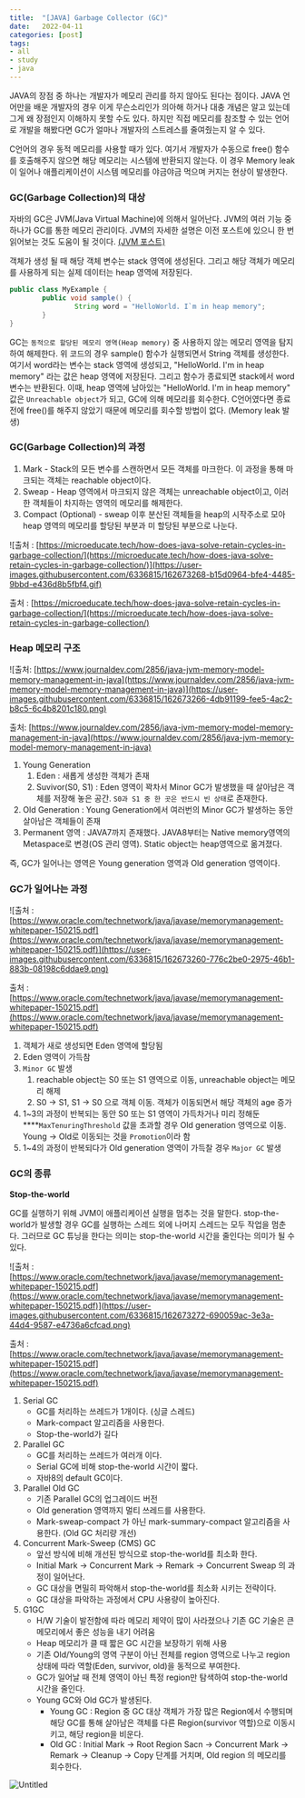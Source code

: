 ```yaml
---
title:  "[JAVA] Garbage Collector (GC)"
date:   2022-04-11
categories: [post]
tags:
- all
- study
- java
---
```


JAVA의 장점 중 하나는 개발자가 메모리 관리를 하지 않아도 된다는 점이다. JAVA 언어만을 배운 개발자의 경우 이게 무슨소리인가 의아해 하거나 대충 개념은 알고 있는데 그게 왜 장점인지 이해하지 못할 수도 있다. 하지만 직접 메모리를 참조할 수 있는 언어로 개발을 해봤다면 GC가 얼마나 개발자의 스트레스를 줄여줬는지 알 수 있다.

C언어의 경우 동적 메모리를 사용할 때가 있다. 여기서 개발자가 수동으로 free() 함수를 호출해주지 않으면 해당 메모리는 시스템에 반환되지 않는다. 이 경우 Memory leak이 일어나 애플리케이션이 시스템 메모리를 야금야금 먹으며 커지는 현상이 발생한다.

### GC(Garbage Collection)의 대상

자바의 GC은 JVM(Java Virtual Machine)에 의해서 일어난다. JVM의 여러 기능 중 하나가 GC를 통한 메모리 관리이다. JVM의 자세한 설명은 이전 포스트에 있으니 한 번 읽어보는 것도 도움이 될 것이다. [(JVM 포스트)](https://jsy1110.github.io/2022/JAVA-JVM/)

객체가 생성 될 때 해당 객체 변수는 stack 영역에 생성된다. 그리고 해당 객체가 메모리를 사용하게 되는 실제 데이터는 heap 영역에 저장된다.

```java
public class MyExample {
		public void sample() {
				String word = "HelloWorld. I`m in heap memory";
		}
}

```

GC는 `동적으로 할당된 메모리 영역(Heap memory)` 중 사용하지 않는 메모리 영역을 탐지하여 해제한다. 위 코드의 경우 sample() 함수가 실행되면서 String 객체를 생성한다. 여기서 word라는 변수는 stack 영역에 생성되고, "HelloWorld. I'm in heap memory" 라는 값은 heap 영역에 저장된다. 그리고 함수가 종료되면 stack에서 word 변수는 반환된다. 이때, heap 영역에 남아있는 "HelloWorld. I'm in heap memory" 값은 `Unreachable object`가 되고, GC에 의해 메모리를 회수한다. C언어였다면 종료 전에 free()를 해주지 않았기 때문에 메모리를 회수할 방법이 없다. (Memory leak 발생)

### GC(Garbage Collection)의 과정

1. Mark - Stack의 모든 변수를 스캔하면서 모든 객체를 마크한다. 이 과정을 통해 마크되는 객체는 reachable object이다.
2. Sweap - Heap 영역에서 마크되지 않은 객체는 unreachable object이고, 이러한 객체들이 차지하는 영역의 메모리를 해제한다.
3. Compact (Optional) - sweap 이후 분산된 객체들을 heap의 시작주소로 모아 heap 영역의 메모리를 할당된 부분과 미 할당된 부분으로 나눈다. 

![출처 : [https://microeducate.tech/how-does-java-solve-retain-cycles-in-garbage-collection/](https://microeducate.tech/how-does-java-solve-retain-cycles-in-garbage-collection/)](https://user-images.githubusercontent.com/6336815/162673268-b15d0964-bfe4-4485-9bbd-e436d8b5fbf4.gif)

출처 : [https://microeducate.tech/how-does-java-solve-retain-cycles-in-garbage-collection/](https://microeducate.tech/how-does-java-solve-retain-cycles-in-garbage-collection/)

### Heap 메모리 구조

![출처: [https://www.journaldev.com/2856/java-jvm-memory-model-memory-management-in-java](https://www.journaldev.com/2856/java-jvm-memory-model-memory-management-in-java)](https://user-images.githubusercontent.com/6336815/162673266-4db91199-fee5-4ac2-b8c5-6c4b8201c180.png)

출처: [https://www.journaldev.com/2856/java-jvm-memory-model-memory-management-in-java](https://www.journaldev.com/2856/java-jvm-memory-model-memory-management-in-java)

1. Young Generation
    1. Eden : 새롭게 생성한 객체가 존재
    2. Suvivor(S0, S1) : Eden 영역이 꽉차서 Minor GC가 발생했을 때 살아남은 객체를 저장해 놓은 공간. `S0과 S1 중 한 곳은 반드시 빈 상태`로 존재한다.
2. Old Generation : Young Generation에서 여러번의 Minor GC가 발생하는 동안 살아남은 객체들이 존재
3. Permanent 영역 : JAVA7까지 존재했다. JAVA8부터는 Native memory영역의 Metaspace로 변경(OS 관리 영역). Static object는 heap영역으로 옮겨졌다.

즉, GC가 일어나는 영역은 Young generation 영역과 Old generation 영역이다.

### GC가 일어나는 과정

![출처 : [https://www.oracle.com/technetwork/java/javase/memorymanagement-whitepaper-150215.pdf](https://www.oracle.com/technetwork/java/javase/memorymanagement-whitepaper-150215.pdf)](https://user-images.githubusercontent.com/6336815/162673260-776c2be0-2975-46b1-883b-08198c6ddae9.png)

출처 : [https://www.oracle.com/technetwork/java/javase/memorymanagement-whitepaper-150215.pdf](https://www.oracle.com/technetwork/java/javase/memorymanagement-whitepaper-150215.pdf)

1. 객체가 새로 생성되면 Eden 영역에 할당됨
2. Eden 영역이 가득참
3. `Minor GC` 발생
    1. reachable object는 S0 또는 S1 영역으로 이동, unreachable object는 메모리 해제
    2. S0 → S1, S1 → S0 으로 객체 이동. 객체가 이동되면서 해당 객체의 age 증가
4. 1~3의 과정이 반복되는 동안 S0 또는 S1 영역이 가득차거나 미리 정해둔 ****`MaxTenuringThreshold` 값을 초과할 경우 Old generation 영역으로 이동. Young → Old로 이동되는 것을 `Promotion`이라 함
5. 1~4의 과정이 반복되다가 Old generation 영역이 가득찰 경우 `Major GC` 발생

### GC의 종류

**Stop-the-world**

GC를 실행하기 위해 JVM이 애플리케이션 실행을 멈추는 것을 말한다. stop-the-world가 발생할 경우 GC를 실행하는 스레드 외에 나머지 스레드는 모두 작업을 멈춘다. 그러므로 GC 튜닝을 한다는 의미는 stop-the-world 시간을 줄인다는 의미가 될 수 있다.

![출처 : [https://www.oracle.com/technetwork/java/javase/memorymanagement-whitepaper-150215.pdf](https://www.oracle.com/technetwork/java/javase/memorymanagement-whitepaper-150215.pdf)](https://user-images.githubusercontent.com/6336815/162673272-690059ac-3e3a-44d4-9587-e4736a6cfcad.png)

출처 : [https://www.oracle.com/technetwork/java/javase/memorymanagement-whitepaper-150215.pdf](https://www.oracle.com/technetwork/java/javase/memorymanagement-whitepaper-150215.pdf)

1. Serial GC
   - GC를 처리하는 쓰레드가 1개이다. (싱글 스레드)
   - Mark-compact 알고리즘을 사용한다.
   - Stop-the-world가 길다
2. Parallel GC
   - GC를 처리하는 쓰레드가 여러개 이다.
   - Serial GC에 비해 stop-the-world 시간이 짧다.
   - 자바8의 default GC이다.
3. Parallel Old GC
   - 기존 Parallel GC의 업그레이드 버전
   - Old generation 영역까지 멀티 쓰레드를 사용한다.
   - Mark-sweap-compact 가 아닌 mark-summary-compact 알고리즘을 사용한다. (Old GC 처리량 개선)
4. Concurrent Mark-Sweep (CMS) GC
   - 앞선 방식에 비해 개선된 방식으로 stop-the-world를 최소화 한다.
   - Initial Mark → Concurrent Mark → Remark → Concurrent Sweap 의 과정이 일어난다.
   - GC 대상을 면밀히 파악해서 stop-the-world를 최소화 시키는 전략이다.
   - GC 대상을 파악하는 과정에서 CPU 사용량이 높아진다.
5. G1GC
   - H/W 기술이 발전함에 따라 메모리 제약이 많이 사라졌으나 기존 GC 기술은 큰 메모리에서 좋은 성능을 내기 어려움
   - Heap 메모리가 클 때 짧은 GC 시간을 보장하기 위해 사용
   - 기존 Old/Young의 영역 구분이 아닌 전체를 region 영역으로 나누고 region 상태에 따라 역할(Eden, survivor, old)을 동적으로 부여한다.
   - GC가 일어날 때 전체 영역이 아닌 특정 region만 탐색하여 stop-the-world 시간을 줄인다.
   - Young GC와 Old GC가 발생된다.
     - Young GC : Region 중 GC 대상 객체가 가장 많은 Region에서 수행되며 해당 GC를 통해 살아남은 객체를 다른 Region(survivor 역할)으로 이동시키고, 해당 region을 비운다.
     - Old GC : Initial Mark → Root Region Sacn → Concurrent Mark → Remark → Cleanup → Copy 단계를 거치며, Old region 의 메모리를 회수한다.

![Untitled](https://user-images.githubusercontent.com/6336815/162673270-18021907-f2e5-42ac-a9f9-131e7015f340.png)